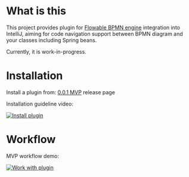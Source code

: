 # What is this

This project provides plugin for [Flowable BPMN engine](https://github.com/flowable/flowable-engine) integration into IntelliJ,
aiming for code navigation support between BPMN diagram and your classes including Spring beans.

Currently, it is work-in-progress.

# Installation

Install a plugin from:
[0.0.1 MVP](https://github.com/valb3r/flowable-bpmn-intellij-plugin/releases/tag/0.0.1-alpha) release page

Installation guideline video:

[![Install plugin](https://img.youtube.com/vi/tfSAEMSIrqA/0.jpg)](https://www.youtube.com/watch?v=tfSAEMSIrqA)


# Workflow

MVP workflow demo:

[![Work with plugin](https://img.youtube.com/vi/9DkhMtDXf44/0.jpg)](https://www.youtube.com/watch?v=9DkhMtDXf44)